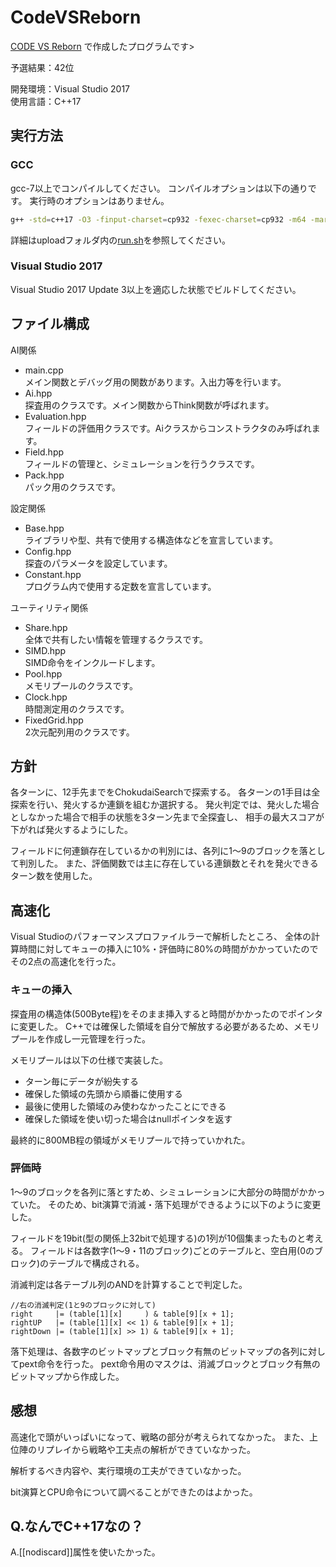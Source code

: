 # CodeVSReborn

[CODE VS Reborn](<https://codevs.jp>) で作成したプログラムです>

予選結果：42位

開発環境：Visual Studio 2017  
使用言語：C++17

## 実行方法

### GCC

gcc-7以上でコンパイルしてください。
コンパイルオプションは以下の通りです。
実行時のオプションはありません。

``` sh
g++ -std=c++17 -O3 -finput-charset=cp932 -fexec-charset=cp932 -m64 -march=native main.cpp
```

詳細はuploadフォルダ内の[run.sh](<https://github.com/ao1415/CodeVSReborn/blob/master/upload/run.sh>)を参照してください。

### Visual Studio 2017

Visual Studio 2017 Update 3以上を適応した状態でビルドしてください。

## ファイル構成

AI関係

- main.cpp  
メイン関数とデバッグ用の関数があります。入出力等を行います。
- Ai.hpp  
探査用のクラスです。メイン関数からThink関数が呼ばれます。
- Evaluation.hpp  
フィールドの評価用クラスです。Aiクラスからコンストラクタのみ呼ばれます。
- Field.hpp  
フィールドの管理と、シミュレーションを行うクラスです。
- Pack.hpp  
パック用のクラスです。

設定関係

- Base.hpp  
ライブラリや型、共有で使用する構造体などを宣言しています。
- Config.hpp  
探査のパラメータを設定しています。
- Constant.hpp  
プログラム内で使用する定数を宣言しています。

ユーティリティ関係

- Share.hpp  
全体で共有したい情報を管理するクラスです。
- SIMD.hpp  
SIMD命令をインクルードします。
- Pool.hpp  
メモリプールのクラスです。
- Clock.hpp  
時間測定用のクラスです。
- FixedGrid.hpp  
2次元配列用のクラスです。

## 方針

各ターンに、12手先までをChokudaiSearchで探索する。
各ターンの1手目は全探索を行い、発火するか連鎖を組むか選択する。
発火判定では、発火した場合としなかった場合で相手の状態を3ターン先まで全探査し、
相手の最大スコアが下がれば発火するようにした。

フィールドに何連鎖存在しているかの判別には、各列に1～9のブロックを落として判別した。
また、評価関数では主に存在している連鎖数とそれを発火できるターン数を使用した。

## 高速化

Visual Studioのパフォーマンスプロファイルラーで解析したところ、
全体の計算時間に対してキューの挿入に10%・評価時に80%の時間がかかっていたのでその2点の高速化を行った。

### キューの挿入

探査用の構造体(500Byte程)をそのまま挿入すると時間がかかったのでポインタに変更した。
C++では確保した領域を自分で解放する必要があるため、メモリプールを作成し一元管理を行った。

メモリプールは以下の仕様で実装した。

- ターン毎にデータが紛失する
- 確保した領域の先頭から順番に使用する
- 最後に使用した領域のみ使わなかったことにできる
- 確保した領域を使い切った場合はnullポインタを返す

最終的に800MB程の領域がメモリプールで持っていかれた。

### 評価時

1～9のブロックを各列に落とすため、シミュレーションに大部分の時間がかかっていた。
そのため、bit演算で消滅・落下処理ができるように以下のように変更した。

フィールドを19bit(型の関係上32bitで処理する)の1列が10個集まったものと考える。
フィールドは各数字(1～9・11のブロック)ごとのテーブルと、空白用(0のブロック)のテーブルで構成される。

消滅判定は各テーブル列のANDを計算することで判定した。

``` cpp:判定の一例
//右の消滅判定(1と9のブロックに対して)
right     |= (table[1][x]     ) & table[9][x + 1];
rightUP   |= (table[1][x] << 1) & table[9][x + 1];
rightDown |= (table[1][x] >> 1) & table[9][x + 1];
```

落下処理は、各数字のビットマップとブロック有無のビットマップの各列に対してpext命令を行った。
pext命令用のマスクは、消滅ブロックとブロック有無のビットマップから作成した。

## 感想

高速化で頭がいっぱいになって、戦略の部分が考えられてなかった。
また、上位陣のリプレイから戦略や工夫点の解析ができていなかった。

解析するべき内容や、実行環境の工夫ができていなかった。

bit演算とCPU命令について調べることができたのはよかった。

## Q.なんでC++17なの？

A.[[nodiscard]]属性を使いたかった。
